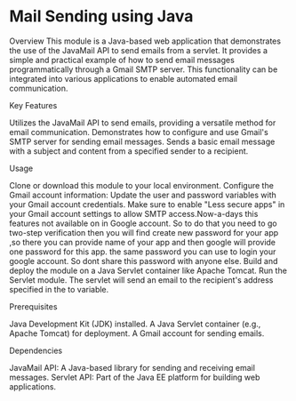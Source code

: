 # Mail Sending using Java #

Overview
This module is a Java-based web application that demonstrates the use of the JavaMail API to send emails from a servlet. It provides a simple and practical example of how to send email messages programmatically through a Gmail SMTP server. This functionality can be integrated into various applications to enable automated email communication.

Key Features

Utilizes the JavaMail API to send emails, providing a versatile method for email communication.
Demonstrates how to configure and use Gmail's SMTP server for sending email messages.
Sends a basic email message with a subject and content from a specified sender to a recipient.

Usage

Clone or download this module to your local environment.
Configure the Gmail account information:
Update the user and password variables with your Gmail account credentials.
Make sure to enable "Less secure apps" in your Gmail account settings to allow SMTP access.Now-a-days this features not available on in Google account. So to do that you need to go two-step verification then you will find create new password for your app ,so there you can
provide name of your app and then google will provide one password for this app.
the same password you can use to login your google account. So dont share this password with anyone else.
Build and deploy the module on a Java Servlet container like Apache Tomcat.
Run the Servlet module.
The servlet will send an email to the recipient's address specified in the to variable.

Prerequisites

Java Development Kit (JDK) installed.
A Java Servlet container (e.g., Apache Tomcat) for deployment.
A Gmail account for sending emails.

Dependencies

JavaMail API: A Java-based library for sending and receiving email messages.
Servlet API: Part of the Java EE platform for building web applications.

  
